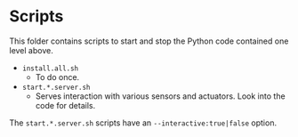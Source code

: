 # Scripts
This folder contains scripts to start and stop the Python code contained one level above.

- `install.all.sh`
  - To do once.
- `start.*.server.sh`
  - Serves interaction with various sensors and actuators. Look into the code for details.

The `start.*.server.sh` scripts have an `--interactive:true|false` option.
